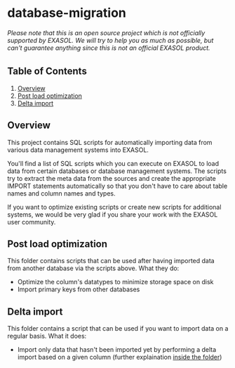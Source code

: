 # database-migration

###### Please note that this is an open source project which is *not officially supported* by EXASOL. We will try to help you as much as possible, but can't guarantee anything since this is not an official EXASOL product.

## Table of Contents
1. [Overview](#overview)
2. [Post load optimization](#post-load-optimization)
3. [Delta import](#delta-import)


## Overview

This project contains SQL scripts for automatically importing data from various data management systems into EXASOL.

You'll find a list of SQL scripts which you can execute on EXASOL to load data from certain databases or
database management systems. The scripts try to extract the meta data from the sources and create the
appropriate IMPORT statements automatically so that you don't have to care about table names and column
names and types.

If you want to optimize existing scripts or create new scripts for additional systems, we would be very
glad if you share your work with the EXASOL user community.


## Post load optimization
This folder contains scripts that can be used after having imported data from another database via the scripts above.
What they do:
- Optimize the column's datatypes to minimize storage space on disk
- Import primary keys from other databases


## Delta import
This folder contains a script that can be used if you want to import data on a regular basis.
What it does:
- Import only data that hasn't been imported yet by performing a delta import based on a given column (further explaination [inside the folder](delta_import))
